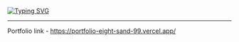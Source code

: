 [![Typing SVG](https://readme-typing-svg.demolab.com/?lines=Hello+there!;Welcome+from+my+portfolio!&width=1400&height=300&size=40&center=true&background=000000)](https://git.io/typing-svg)

---
Portfolio link - https://portfolio-eight-sand-99.vercel.app/
